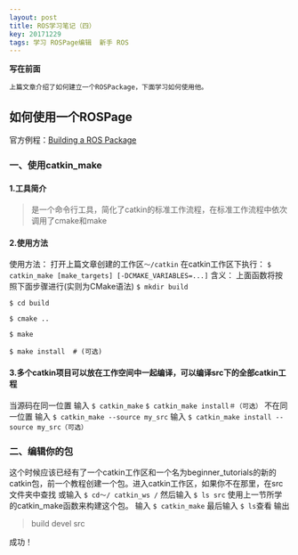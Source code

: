 ```yaml
---
layout: post
title: ROS学习笔记（四）
key: 20171229
tags: 学习 ROSPage编辑  新手 ROS
---
```

**写在前面**

    上篇文章介绍了如何建立一个ROSPackage，下面学习如何使用他。
    
如何使用一个ROSPage
--------
官方例程：[Building a ROS Package][1]
 
 
### 一、使用catkin_make
 
#### 1.工具简介
> 是一个命令行工具，简化了catkin的标准工作流程，在标准工作流程中依次调用了cmake和make

#### 2.使用方法
使用方法：
打开上篇文章创建的工作区`～/catkin`
在catkin工作区下执行：
`$ catkin_make [make_targets] [-DCMAKE_VARIABLES=...]`
含义：
上面函数将按照下面步骤进行(实则为CMake语法)
`$ mkdir build`

`$ cd build`

`$ cmake ..`

`$ make`

`$ make install  # (可选)`
#### 3.多个catkin项目可以放在工作空间中一起编译，可以编译src下的全部catkin工程

当源码在同一位置
输入
`$ catkin_make`
`$ catkin_make install＃（可选）`
不在同一位置
输入
`$ catkin_make --source my_src`
输入
`$ catkin_make install --source my_src（可选） `

### 二、编辑你的包
这个时候应该已经有了一个catkin工作区和一个名为beginner_tutorials的新的catkin包，前一个教程创建一个包。进入catkin工作区，如果你不在那里，在src文件夹中查找
或输入
`$ cd〜/ catkin_ws /`
然后输入
`$ ls src`
 使用上一节所学的catkin_make函数来构建这个包。
 输入
 `$ catkin_make`
 最后输入
 `$ ls`查看
 输出
> build  devel  src


成功！


  [1]: http://wiki.ros.org/ROS/Tutorials/BuildingPackages
